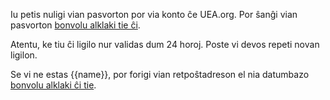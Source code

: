 Iu petis nuligi vian pasvorton por via konto ĉe UEA.org. Por ŝanĝi vian pasvorton [bonvolu alklaki tie ĉi]({{#url}}ensaluti?nova-pasvorto={{../code}}/{{../key}}{{/url}}).

Atentu, ke tiu ĉi ligilo nur validas dum 24 horoj. Poste vi devos repeti novan ligilon.

Se vi ne estas {{name}}, por forigi vian retpoŝtadreson el nia datumbazo [bonvolu alklaki ĉi tie]({{#url}}/ott?ctx=delete_email_address&token={{../deleteToken}}{{/url}}).